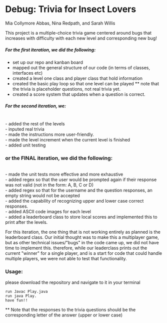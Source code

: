 # Debug: Trivia for Insect Lovers

Mia Collymore Abbas, Nina Redpath, and Sarah Willis

This project is a multiple-choice trivia game centered around bugs that increases with difficulty with each new level and corresponding new bug!

<h5>For the first iteration, we did the following: </h5>

- set up our repo and kanban board <br />
- mapped out the general structure of our code (in terms of classes, interfaces etc) <br />
- created a level one class and player class that hold information  <br />
- created the basic play loop so that one level can be played ** note that the trivia is placeholder questions, not real trivia yet. <br />
- created a score system that updates when a question is correct. <br />

<h5> For the second iteration, we: </h5><br />
- added the rest of the levels <br />
- inputed real trivia <br />
- made the instructions more user-friendly. <br />
- made the level increment when the current level is finished <br />
- added unit testing <br />
  
  
<h3>or the FINAL iteration, we did the following: </h3> <br />
- made the unit tests more effective and more exhaustive <br />
- added regex so that the user would be prompted again if their response was not valid (not in the form: A, B, C or D) <br />
- added regex so that for the username and the question responses, an empty string would not be accepted <br />
- added the capability of recognizing upper and lower case correct responses.  <br />
- added ASCII code images for each level <br />
- added a leaderboard class to store local scores and implemented this to print after the levels. <br />

For this iteration, the one thing that is not working entirely as planned is the leaderboard class. 
Our initial thought was to make this a multiplayer game, but as other technical issues/"bugs" in the code came up, we did not have time to implement this. 
therefore, while our leaderclass prints out the current "winner" for a single player, and is a start for code that could handle multiple players, we were not able to test that functionality. 
	
<h3>Usage: </h3>
	please download the repository and navigate to it in your terminal 
	
	run Javac Play.java
	run java Play. 
	have fun!! 
	
** Note that the responses to the trivia questions should be the corresponding letter of the answer (upper or lower case)
